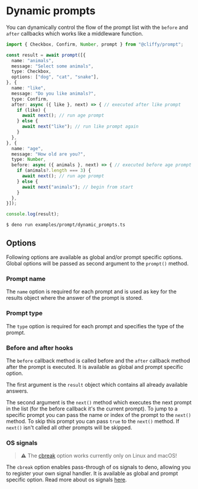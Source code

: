 # Dynamic prompts

You can dynamically control the flow of the prompt list with the `before` and
`after` callbacks which works like a middleware function.

```typescript
import { Checkbox, Confirm, Number, prompt } from "@cliffy/prompt";

const result = await prompt([{
  name: "animals",
  message: "Select some animals",
  type: Checkbox,
  options: ["dog", "cat", "snake"],
}, {
  name: "like",
  message: "Do you like animals?",
  type: Confirm,
  after: async ({ like }, next) => { // executed after like prompt
    if (like) {
      await next(); // run age prompt
    } else {
      await next("like"); // run like prompt again
    }
  },
}, {
  name: "age",
  message: "How old are you?",
  type: Number,
  before: async ({ animals }, next) => { // executed before age prompt
    if (animals?.length === 3) {
      await next(); // run age prompt
    } else {
      await next("animals"); // begin from start
    }
  },
}]);

console.log(result);
```

```console
$ deno run examples/prompt/dynamic_prompts.ts
```

## Options

Following options are available as global and/or prompt specific options. Global
options will be passed as second argument to the `prompt()` method.

### Prompt name

The `name` option is required for each prompt and is used as key for the results
object where the answer of the prompt is stored.

### Prompt type

The `type` option is required for each prompt and specifies the type of the
prompt.

### Before and after hooks

The `before` callback method is called before and the `after` callback method
after the prompt is executed. It is available as global and prompt specific
option.

The first argument is the `result` object which contains all already available
answers.

The second argument is the `next()` method which executes the next prompt in the
list (for the before callback it's the current prompt). To jump to a specific
prompt you can pass the name or index of the prompt to the `next()` method. To
skip this prompt you can pass `true` to the `next()` method. If `next()` isn't
called all other prompts will be skipped.

### OS signals

> ⚠️ The
> [cbreak](https://deno.land/api@v1.31.1?s=Deno.SetRawOptions#prop_cbreak)
> option works currently only on Linux and macOS!

The `cbreak` option enables pass-through of os signals to deno, allowing you to
register your own signal handler. It is available as global and prompt specific
option. Read more about os signals [here](./os_signals.md).
